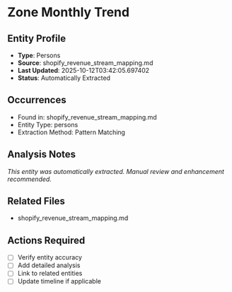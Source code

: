 # Zone Monthly Trend

## Entity Profile
- **Type**: Persons
- **Source**: shopify_revenue_stream_mapping.md
- **Last Updated**: 2025-10-12T03:42:05.697402
- **Status**: Automatically Extracted

## Occurrences
- Found in: shopify_revenue_stream_mapping.md
- Entity Type: persons
- Extraction Method: Pattern Matching

## Analysis Notes
*This entity was automatically extracted. Manual review and enhancement recommended.*

## Related Files
- shopify_revenue_stream_mapping.md

## Actions Required
- [ ] Verify entity accuracy
- [ ] Add detailed analysis
- [ ] Link to related entities
- [ ] Update timeline if applicable

